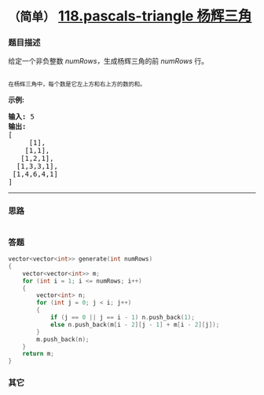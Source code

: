 # `（简单）`  [118.pascals-triangle 杨辉三角](https://leetcode-cn.com/problems/pascals-triangle/)

### 题目描述
<p>给定一个非负整数&nbsp;<em>numRows，</em>生成杨辉三角的前&nbsp;<em>numRows&nbsp;</em>行。</p>

<p><img src="https://upload.wikimedia.org/wikipedia/commons/0/0d/PascalTriangleAnimated2.gif" alt=""></p>

<p><small>在杨辉三角中，每个数是它左上方和右上方的数的和。</small></p>

<p><strong>示例:</strong></p>

<pre><strong>输入:</strong> 5
<strong>输出:</strong>
[
     [1],
    [1,1],
   [1,2,1],
  [1,3,3,1],
 [1,4,6,4,1]
]</pre>


---
### 思路
```
```

### 答题
``` C++
vector<vector<int>> generate(int numRows)
{
	vector<vector<int>> m;
	for (int i = 1; i <= numRows; i++)
	{
		vector<int> n;
		for (int j = 0; j < i; j++)
		{
			if (j == 0 || j == i - 1) n.push_back(1);
			else n.push_back(m[i - 2][j - 1] + m[i - 2][j]);
		}
		m.push_back(n);
	}
	return m;
}

```

### 其它
``` C++
```

